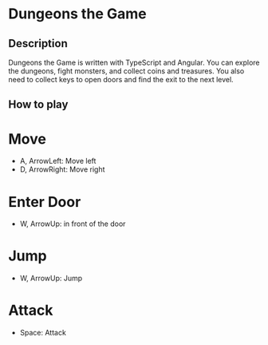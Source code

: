 # Dungeons the Game

## Description
Dungeons the Game is written with TypeScript and Angular.
You can explore the dungeons, fight monsters, and collect coins and treasures.
You also need to collect keys to open doors and find the exit to the next level.

## How to play
# Move
- A, ArrowLeft: Move left
- D, ArrowRight: Move right

# Enter Door
- W, ArrowUp: in front of the door

# Jump
- W, ArrowUp: Jump

# Attack
- Space: Attack
